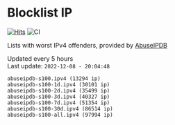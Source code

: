 # Blocklist IP

[![Hits](https://hits.seeyoufarm.com/api/count/incr/badge.svg?url=https%3A%2F%2Fgithub.com%2Fborestad%2Fblocklist-ip%2F&count_bg=%2379C83D&title_bg=%23555555&icon=&icon_color=%23E7E7E7&title=hits&edge_flat=false)](https://hits.seeyoufarm.com)  ![CI](https://img.shields.io/github/workflow/status/borestad/blocklist-ip/CI?style=flat-square)

Lists with worst IPv4 offenders, provided by [AbuseIPDB](https://www.abuseipdb.com/)

<!-- FOOTER-PLACEHOLDER -->
Updated every 5 hours<br>
Last update: `2022-12-08 - 20:04:48`
```
abuseipdb-s100.ipv4 (13294 ip)
abuseipdb-s100-1d.ipv4 (30101 ip)
abuseipdb-s100-2d.ipv4 (35499 ip)
abuseipdb-s100-3d.ipv4 (40327 ip)
abuseipdb-s100-7d.ipv4 (51354 ip)
abuseipdb-s100-30d.ipv4 (86514 ip)
abuseipdb-s100-all.ipv4 (97994 ip)
```
